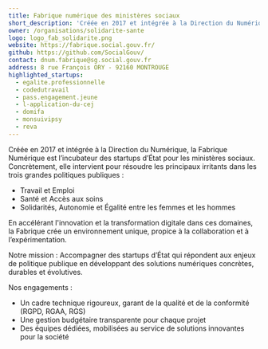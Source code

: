 ```yaml
---
title: Fabrique numérique des ministères sociaux
short_description: 'Créée en 2017 et intégrée à la Direction du Numérique, la Fabrique Numérique est l’incubateur des startups d’État pour les ministères sociaux. Concrètement, elle intervient pour résoudre les principaux irritants dans les trois grandes politiques publiques : Travail et Emploi, Santé et Accès aux soins, Solidarités, Autonomie et Égalité entre les femmes et les hommes.'
owner: /organisations/solidarite-sante
logo: logo_fab_solidarite.png
website: https://fabrique.social.gouv.fr/
github: https://github.com/SocialGouv/
contact: dnum.fabrique@sg.social.gouv.fr
address: 8 rue François ORY - 92160 MONTROUGE
highlighted_startups:
  - egalite.professionnelle
  - codedutravail
  - pass.engagement.jeune
  - l-application-du-cej
  - domifa
  - monsuivipsy
  - reva
---
```

Créée en 2017 et intégrée à la Direction du Numérique, la Fabrique Numérique est l’incubateur des startups d’État pour les ministères sociaux. Concrètement, elle intervient pour résoudre les principaux irritants dans les trois grandes politiques publiques : 
- Travail et Emploi
- Santé et Accès aux soins
- Solidarités, Autonomie et Égalité entre les femmes et les hommes

En accélérant l'innovation et la transformation digitale dans ces domaines, la Fabrique crée un environnement unique, propice à la collaboration et à l’expérimentation.

Notre mission :
Accompagner des startups d’État qui répondent aux enjeux de politique publique en développant des solutions numériques concrètes, durables et évolutives.

Nos engagements :
- Un cadre technique rigoureux, garant de la qualité et de la conformité (RGPD, RGAA, RGS)
- Une gestion budgétaire transparente pour chaque projet
- Des équipes dédiées, mobilisées au service de solutions innovantes pour la société
